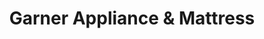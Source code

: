 ---
title: "Garner Appliance & Mattress"
url: /clayton/garner-appliance-und-mattress/
shop: Haushaltsgeräte
---